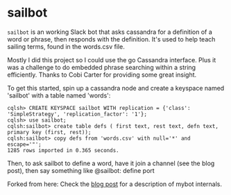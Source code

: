 # sailbot

`sailbot` is an working Slack bot that asks cassandra for a definition of
a word or phrase, then responds with the definition. It's used to help teach sailing
terms, found in the words.csv file.

Mostly I did this project so I could use the go Cassandra interface. Plus it was
a challenge to do embedded phrase searching within a string efficiently. Thanks to
Cobi Carter for providing some great insight.

To get this started, spin up a cassandra node and create a keyspace named
'sailbot' with a table named 'words':

    cqlsh> CREATE KEYSPACE sailbot WITH replication = {'class': 'SimpleStrategy', 'replication_factor': '1'};
    cqlsh> use sailbot;
    cqlsh:sailbot> create table defs ( first text, rest text, defn text, primary key (first, rest));
    cqlsh:sailbot> copy defs from 'words.csv' with null='*' and escape='"';
    1285 rows imported in 0.365 seconds.

Then, to ask sailbot to define a word, have it join a channel (see the
blog post), then say something like @sailbot: define port

Forked from here:
Check the [blog post](https://www.opsdash.com/blog/slack-bot-in-golang.html)
for a description of mybot internals.
